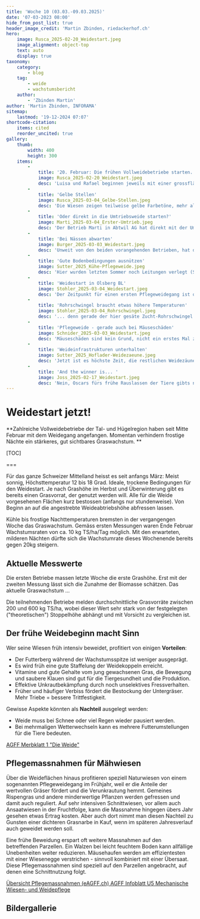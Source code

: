 ```yaml
---
title: 'Woche 10 (03.03.-09.03.2025)'
date: '07-03-2023 08:00'
hide_from_post_list: true
header_image_credit: 'Martin Zbinden, riedackerhof.ch'
hero:
    image: Rusca_2025-02-20_Weidestart.jpeg
    image_alignment: object-top
    text: auto
    display: true
taxonomy:
    category:
        - blog
    tag:
        - weide
        - wachstumsbericht
    author:
        - 'Zbinden Martin'
author: 'Martin Zbinden, INFORAMA'
sitemap:
    lastmod: '19-12-2024 07:07'
shortcode-citation:
    items: cited
    reorder_uncited: true
gallery:
    thumb:
        width: 400
        height: 300
    items:
        -
            title: '20. Februar: Die frühen Vollweidebetriebe starten.'
            image: Rusca_2025-02-20_Weidestart.jpeg
            desc: 'Luisa und Rafael beginnen jeweils mit einer grossflächigen Überweidung (1,5-2ha für 80 Tiere). _Bild: Muri AG, 20. Februar 2025 (L. Rusca)_'
        -
            title: 'Gelbe Stellen'
            image: Rusca_2025-03-04_Gelbe-Stellen.jpeg
            desc: 'Die Wiesen zeigen teilweise gelbe Farbetöne, mehr als in früheren Jahren. Luisa schreibt dies der längeren Kälteeinwirkung und der länger geschlossenen Schneedecke zu. _Bild: Muri AG, 20. Februar 2025 (L. Rusca)_'
        -
            title: 'Oder direkt in die Umtriebsweide starten?'
            image: Marti_2025-03-04_Erster-Umtrieb.jpeg
            desc: 'Der Betrieb Marti in Abtwil AG hat direkt mit der Umtriebsweide gestartet. Momentan wird jeden Tag 0.5ha Weidefläche für 80 Kühe zugeteilt (ca. 200kg nutzbares Gras). Der Anteil Stallfütterung beträgt noch rund 80%. _Bild: Abtwil AG, 20. Februar 2025 (N. Marti)_'
        -
            title: 'Bei Nässen abwarten'
            image: Burger_2025-03-03_Weidestart.jpeg
            desc: 'Unweit von den beiden vorangehenden Betrieben, hat der Burgerhof mit dem Weidestart bis am 4. März zugewartet. _Foto: Rudolfstetten AG, 4. März 2025 (A. Burger)_'
        -
            title: 'Gute Bodenbedingungen ausnützen'
            image: Sutter_2025_Kühe-Pflegeweide.jpeg
            desc: 'Hier wurden letzten Sommer noch Leitungen verlegt (Spuren im Vordergrund). Die Wiesenpflege auf 700m ü.M. übernehmen auch hier die Kühe. _Bild: Bretzwil BL, 04. März 2025 (M. Sutter)_'
        -
            title: 'Weidestart in Olsberg BL'
            image: Stohler_2025-03-04_Weidestart.jpeg
            desc: 'Der Zeitpunkt für einen ersten Pflegeweidegang ist optimal, obwohl die Weiden noch gerade nicht durchstarten...  _Foto: Olsberg BL, 04. März 2025 (A. Stohler)_'
        -
            title: 'Rohrschwingel braucht etwas höhere Temperaturen'
            image: Stohler_2025-03-04_Rohrschwingel.jpeg
            desc: '... denn gerade der hier gesäte Zucht-Rohrschwingel braucht etwas höhere Temperaturen, um durchzustarten. _Foto: Olsberg BL, 04. März 2025 (A. Stohler)_'
        -
            title: 'Pflegeweide - gerade auch bei Mäuseschäden'
            image: Schnider_2025-03-03_Weidestart.jpeg
            desc: 'Mäuseschäden sind kein Grund, nicht ein erstes Mal zu überweiden. Mäusegänge werden zertrampelt. Mäusehaufen können später immer noch mit einer Egge verstrichen werden. _Foto: Benken SG, 03. März 2025 (T. Schnider)_'
        -
            title: 'Weideinfrastrukturen unterhalten'
            image: Sutter_2025_Hoflader-Weidezaeune.jpeg
            desc: 'Jetzt ist es höchste Zeit, die restlichen Weidezäune fertig zu stellen und Tränkesystem zu kontrollieren. _Foto: Bretzwil BL, Februar 2025 (M. Sutter)_'
        -
            title: 'And the winner is... '
            image: Joss_2025-02-17_Weidestart.jpeg
            desc: 'Nein, Oscars fürs frühe Rauslassen der Tiere gibts nicht. Aber sichtlich haben alle Beteiligten viel Freude, wenn der Winter Pause macht. _Foto: Gysenstein BE, 18. Februar 2025 (R. Joss)_'
---
```


# Weidestart jetzt!

**Zahlreiche Vollweidebetriebe der Tal- und Hügelregion haben seit Mitte Februar mit dem Weidegang angefangen. Momentan verhindern frostige Nächte ein stärkeres, gut sichtbares Graswachstum.
**


[TOC]

===

Für das ganze Schweizer Mittelland heisst es seit anfangs März: Meist sonnig, Höchsttemperatur 12 bis 18 Grad. Ideale, trockene Bedingungen für den Weidestart. Je nach Grashöhe im Herbst und Überwinterung gibt es bereits einen Grasvorrat, der genutzt werden will. Alle für die Weide vorgesehenen Flächen kurz bestossen (anfangs nur stundenweise). Von Beginn an auf die angestrebte Weideabtriebshöhe abfressen lassen.

Kühle bis frostige Nachttemperaturen bremsten in der vergangengen Woche das Graswachstum. Gemäss ersten Messungen waren Ende Februar Wachstumsraten von ca. 10 kg TS/ha/Tag möglich. Mit den erwarteten, milderen Nächten dürfte sich die Wachstumrate dieses Wochenende bereits gegen 20kg steigern.



## Aktuelle Messwerte
Die ersten Betriebe massen letzte Woche die erste Grashöhe. Erst mit der zweiten Messung lässt sich die Zunahme der Biomasse schätzen. Das aktuelle Graswachstum ...

Die teilnehmenden Betriebe melden durchschnittliche Grasvorräte zwischen 200 und 600 kg TS/ha, wobei dieser Wert sehr stark von der festgelegten ("theoretischen") Stoppelhöhe abhängt und mit Vorsicht zu vergleichen ist. 


## Der frühe Weidebeginn macht Sinn

Wer seine Wiesen früh intensiv beweidet, profitiert von einigen **Vorteilen**:
- Der Futterberg während der Wachstumsspitze ist weniger ausgeprägt.
- Es wird früh eine gute Staffelung der Weidekoppeln erreicht.
- Vitamine und gute Gehalte vom jung gewachsenen Gras, die Bewegung und saubere Klauen sind gut für die Tiergesundheit und die Produktion.
- Effektive Unkrautbekämpfung durch noch unselektives Fressverhalten. 
- Früher und häufiger Verbiss fördert die Bestockung der Untergräser. Mehr Triebe = bessere Trittfestigkeit.


Gewisse Aspekte könnten als **Nachteil** ausgelegt werden:
- Weide muss bei Schnee oder viel Regen wieder pausiert werden.
- Bei mehrmaligen Wetterwechseln kann es mehrere Futterumstellungen für die Tiere bedeuten.

[AGFF Merbklatt 1 "Die Weide"](https://www.agff.ch/online-shop/merkblaetter.html?class=button&target="_blank" "Broschüre mit Grundlagen der erfolgreichen Weideführung bestellen")

## Pflegemassnahmen für Mähwiesen

Über die Weideflächen hinaus profitieren speziell Naturwiesen von einem sogenannten Pflegeweidegang im Frühjahr, weil er die Anteile der wertvollen Gräser fördert und die Verunkrautung hemmt.  Gemeines Rispengras und andere minderwertige Pflanzen werden gefressen und damit auch reguliert. Auf sehr intensiven Schnittwiesen, vor allem auch Ansaatwiesen in der Fruchtfolge, kann die Massnahme hingegen übers Jahr gesehen etwas Ertrag kosten. Aber auch dort nimmt man diesen Nachteil zu Gunsten einer dichteren Grasnarbe in Kauf, wenn im späteren Jahresverlauf auch geweidet werden soll.

Eine frühe Beweidung erspart oft weitere Massnahmen auf den betreffenden Parzellen. Ein Walzen bei leicht feuchtem Boden kann allfällige Unebenheiten weiter reduzieren. Mäusehaufen werden am effizientesten mit einer Wiesenegge verstrichen - sinnvoll kombiniert mit einer Übersaat. Diese Pflegemassnahmen sind speziell auf den Parzellen angebracht, auf denen eine Schnittnutzung folgt. 

[Übersicht Pflegemassnahmen (eAGFF.ch)
](https://www.eagff.ch/problempflanzen-schaedlinge-krankheiten/unkrautregulierung-1/indirekte-massnahmen/pflegemassnahmen?class=button&target="_blank") [AGFF Infoblatt U5 Mechanische Wiesen- und Weidepflege](https://www.eagff.ch/files/images/bilder/Unkraut_Schaderreger/PDFs/AGFF_U5_Streigeln_usw_d_HSz1.pdf?class=button&target="_blank" "PDF ansehen / herunterladen") 



## Bildergallerie

